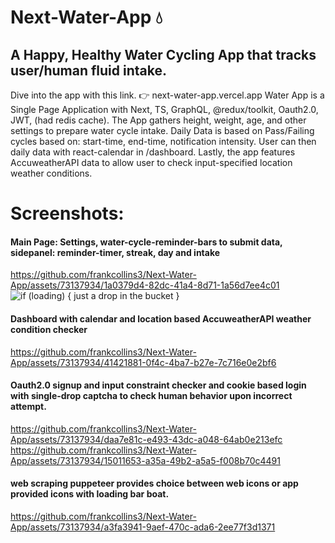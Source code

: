 # Next-Water-App 💧 
## A Happy, Healthy Water Cycling App that tracks user/human fluid intake.
Dive into the app with this link. 👉 next-water-app.vercel.app
Water App is a Single Page Application with Next, TS, GraphQL, @redux/toolkit, Oauth2.0, JWT, (had redis cache).
The App gathers height, weight, age, and other settings to prepare water cycle intake.
Daily Data is based on Pass/Failing cycles based on: start-time, end-time, notification intensity.
User can then daily data with react-calendar in /dashboard.
Lastly, the app features AccuweatherAPI data to allow user to check input-specified location weather conditions.

# Screenshots:

#### Main Page: Settings, water-cycle-reminder-bars to submit data, sidepanel: reminder-timer, streak, day and intake
https://github.com/frankcollins3/Next-Water-App/assets/73137934/1a0379d4-82dc-41a4-8d71-1a56d7ee4c01
![if (loading) { just a drop in the bucket } ](https://github.com/frankcollins3/Next-Water-App/assets/73137934/a2946c6d-f4a4-42bc-8a5a-c0beb48d6405)

#### Dashboard with calendar and location based AccuweatherAPI weather condition checker 
https://github.com/frankcollins3/Next-Water-App/assets/73137934/41421881-0f4c-4ba7-b27e-7c716e0e2bf6

#### Oauth2.0 signup and input constraint checker and cookie based login with single-drop captcha to check human behavior upon incorrect attempt.
https://github.com/frankcollins3/Next-Water-App/assets/73137934/daa7e81c-e493-43dc-a048-64ab0e213efc
https://github.com/frankcollins3/Next-Water-App/assets/73137934/15011653-a35a-49b2-a5a5-f008b70c4491

#### web scraping puppeteer provides choice between web icons or app provided icons with loading bar boat.
https://github.com/frankcollins3/Next-Water-App/assets/73137934/a3fa3941-9aef-470c-ada6-2ee77f3d1371







